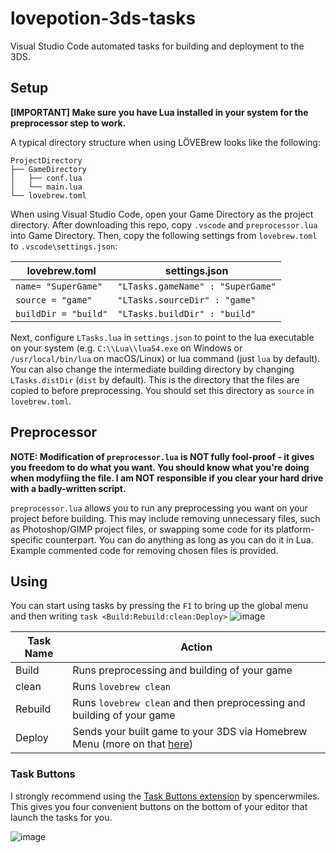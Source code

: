 # lovepotion-3ds-tasks
Visual Studio Code automated tasks for building and deployment to the 3DS.

## Setup
**[IMPORTANT] Make sure you have Lua installed in your system for the preprocessor step to work.**

A typical directory structure when using LÖVEBrew looks like the following:
```
ProjectDirectory
├── GameDirectory
│   ├── conf.lua
│   └── main.lua
└── lovebrew.toml
```
When using Visual Studio Code, open your Game Directory as the project directory. 
After downloading this repo, copy `.vscode` and `preprocessor.lua` into Game Directory.
Then, copy the following settings from `lovebrew.toml` to `.vscode\settings.json`:

| lovebrew.toml | settings.json |
|--|--|
| `name= "SuperGame"` | `"LTasks.gameName" : "SuperGame"` |
| `source = "game"` | `"LTasks.sourceDir" : "game"` |
| `buildDir = "build"` | `"LTasks.buildDir" : "build"` |

Next, configure `LTasks.lua` in `settings.json` to point to the lua executable on your system (e.g. `C:\\Lua\\lua54.exe` on Windows or `/usr/local/bin/lua` on macOS/Linux) or lua command (just `lua` by default).
You can also change the intermediate building directory by changing `LTasks.distDir` (`dist` by default). This is the directory that the files are copied to before preprocessing. You should set this directory as `source` in `lovebrew.toml`.

## Preprocessor
**NOTE: Modification of `preprocessor.lua` is NOT fully fool-proof - it gives you freedom to do what you want. You should know what you're doing when modyfiing the file. I am NOT responsible if you clear your hard drive with a badly-written script.**

`preprocessor.lua` allows you to run any preprocessing you want on your project before building. This may include removing unnecessary files, such as Photoshop/GIMP project files, or swapping some code for its platform-specific counterpart. You can do anything as long as you can do it in Lua. Example commented code for removing chosen files is provided.

## Using
You can start using tasks by pressing the `F1` to bring up the global menu and then writing `task <Build:Rebuild:clean:Deploy>`
![image](https://user-images.githubusercontent.com/26334081/211161568-90dcfb99-bd86-47d2-8847-b492568da0f8.png)

| Task Name | Action |
|--|--|
| Build | Runs preprocessing and building of your game |
| clean | Runs `lovebrew clean` |
| Rebuild | Runs `lovebrew clean` and then preprocessing and building of your game |
| Deploy | Sends your built game to your 3DS via Homebrew Menu (more on that [here](https://github.com/devkitPro/3ds-hbmenu#netloader)) |

### Task Buttons
I strongly recommend using the [Task Buttons extension](https://marketplace.visualstudio.com/items?itemName=spencerwmiles.vscode-task-buttons) by spencerwmiles. This gives you four convenient buttons on the bottom of your editor that launch the tasks for you.

![image](https://user-images.githubusercontent.com/26334081/211162008-c60efd83-362f-4b94-94e6-61ff659969a4.png)
